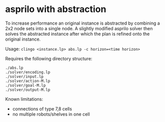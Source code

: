 # asprilo with abstraction

To increase performance an original instance is abstracted by combining a 2x2 node sets into a single node.
A slightly modified asprilo solver then solves the abstracted instance after which the plan is refined onto
the original instance.

Usage: `clingo <instance.lp> abs.lp -c horizon=<time horizon>`

Requires the following directory structure:
``` shell
./abs.lp
./solver/encoding.lp
./solver/input.lp
./solver/action-M.lp
./solver/goal-M.lp
./solver/output-M.lp
```

Known limitations:
- connections of type 7,8 cells
- no multiple robots/shelves in one cell

